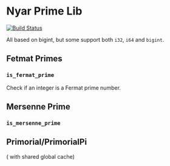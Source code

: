 Nyar Prime Lib
==============
[![Build Status](https://travis-ci.org/nyar-lang/nyar-prime.svg?branch=master)](https://travis-ci.org/nyar-lang/nyar-prime)

All based on bigint, but some support both `i32`, `i64` and `bigint`.

## Fetmat Primes

### `is_fermat_prime`

Check if an integer is a Fermat prime number.



## Mersenne Prime

### `is_mersenne_prime`

## Primorial/PrimorialPi


( with shared global cache)
